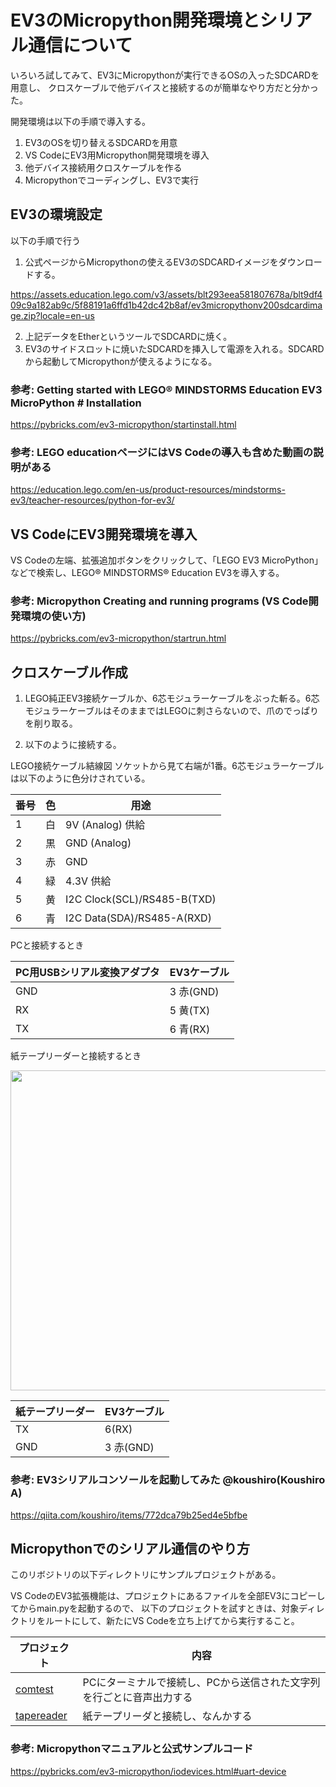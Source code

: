 # EV3のMicropython開発環境とシリアル通信について

いろいろ試してみて、EV3にMicropythonが実行できるOSの入ったSDCARDを用意し、
クロスケーブルで他デバイスと接続するのが簡単なやり方だと分かった。

開発環境は以下の手順で導入する。

1. EV3のOSを切り替えるSDCARDを用意
2. VS CodeにEV3用Micropython開発環境を導入
3. 他デバイス接続用クロスケーブルを作る
4. Micropythonでコーディングし、EV3で実行

## EV3の環境設定

以下の手順で行う

1. 公式ページからMicropythonの使えるEV3のSDCARDイメージをダウンロードする。

https://assets.education.lego.com/v3/assets/blt293eea581807678a/blt9df409c9a182ab9c/5f88191a6ffd1b42dc42b8af/ev3micropythonv200sdcardimage.zip?locale=en-us

2. 上記データをEtherというツールでSDCARDに焼く。
3. EV3のサイドスロットに焼いたSDCARDを挿入して電源を入れる。SDCARDから起動してMicropythonが使えるようになる。

### 参考: Getting started with LEGO® MINDSTORMS Education EV3 MicroPython # Installation
https://pybricks.com/ev3-micropython/startinstall.html

### 参考: LEGO educationページにはVS Codeの導入も含めた動画の説明がある
https://education.lego.com/en-us/product-resources/mindstorms-ev3/teacher-resources/python-for-ev3/

## VS CodeにEV3開発環境を導入

VS Codeの左端、拡張追加ボタンをクリックして、「LEGO EV3 MicroPython」などで検索し、LEGO® MINDSTORMS® Education EV3を導入する。

### 参考: Micropython Creating and running programs (VS Code開発環境の使い方)
https://pybricks.com/ev3-micropython/startrun.html

## クロスケーブル作成

1. LEGO純正EV3接続ケーブルか、6芯モジュラーケーブルをぶった斬る。6芯モジュラーケーブルはそのままではLEGOに刺さらないので、爪のでっぱりを削り取る。

2. 以下のように接続する。

LEGO接続ケーブル結線図 ソケットから見て右端が1番。6芯モジュラーケーブルは以下のように色分けされている。

|番号|色|用途|
|--|--|--|
|1|白|9V (Analog) 供給|
|2|黒|GND (Analog)|
|3|赤|GND|
|4|緑|4.3V 供給|
|5|黄|I2C Clock(SCL)/RS485-B(TXD)|
|6|青|I2C Data(SDA)/RS485-A(RXD)

PCと接続するとき

|PC用USBシリアル変換アダプタ|EV3ケーブル|
|--|--|
|GND|3 赤(GND)|
|RX|5 黄(TX)|
|TX|6 青(RX)|

紙テープリーダーと接続するとき

<img src="../doc/TapeReader-EV3.svg" width=512 />

|紙テープリーダー|EV3ケーブル|
|--|--|
|TX|6(RX)|
|GND|3 赤(GND)|

### 参考: EV3シリアルコンソールを起動してみた @koushiro(Koushiro A)
https://qiita.com/koushiro/items/772dca79b25ed4e5bfbe

## Micropythonでのシリアル通信のやり方

このリボジトリの以下ディレクトリにサンプルプロジェクトがある。

VS CodeのEV3拡張機能は、プロジェクトにあるファイルを全部EV3にコピーしてからmain.pyを起動するので、
以下のプロジェクトを試すときは、対象ディレクトリをルートにして、新たにVS Codeを立ち上げてから実行すること。

|プロジェクト|内容|
|--|--|
|[comtest](./comtest/)|PCにターミナルで接続し、PCから送信された文字列を行ごとに音声出力する|
|[tapereader](./tapereader/)|紙テープリーダと接続し、なんかする|


### 参考: Micropythonマニュアルと公式サンプルコード
https://pybricks.com/ev3-micropython/iodevices.html#uart-device
